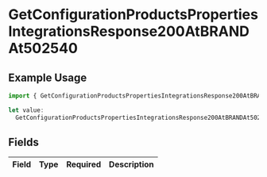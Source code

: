 # GetConfigurationProductsPropertiesIntegrationsResponse200AtBRANDAt502540

## Example Usage

```typescript
import { GetConfigurationProductsPropertiesIntegrationsResponse200AtBRANDAt502540 } from "@vercel/sdk/models/getconfigurationproductsop.js";

let value:
  GetConfigurationProductsPropertiesIntegrationsResponse200AtBRANDAt502540 = {};
```

## Fields

| Field       | Type        | Required    | Description |
| ----------- | ----------- | ----------- | ----------- |